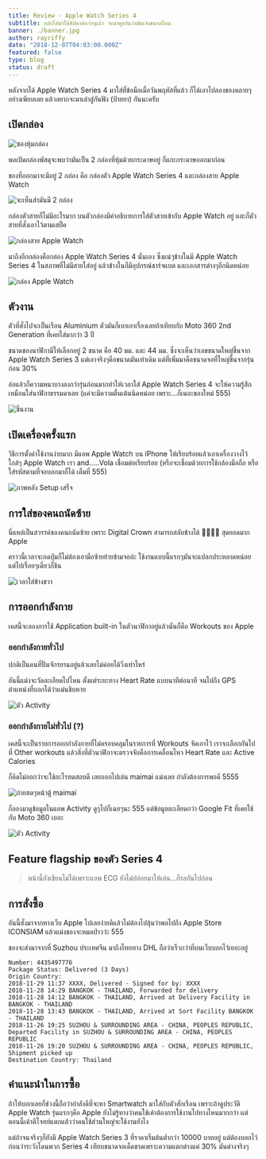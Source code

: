 ```yaml
---
title: Review - Apple Watch Series 4
subtitle: หลังใส่มาได้สัปดาห์กว่าๆแล้ว จะมาคุยกันว่ามันเจ๋งขนาดไหน
banner: ./banner.jpg
author: rayriffy
date: "2018-12-07T04:03:00.000Z"
featured: false
type: blog
status: draft
---
```


หลังจากได้ Apple Watch Series 4 มาใส่ที่ข้อมือเมื่อวันพฤหัสที่แล้ว ก็ได้เอาไปลองของหลายๆอย่างเพียบเลย แล้วอยากจะมาเล่าสู่กันฟัง (ป้ายยา) กันนะครับ

## เปิดกล่อง

![ซองหุ้มกล่อง](./IMG_0674.jpg)

พอเปิดกล่องพัสดุจะพบว่ามันเป็น 2 กล่องที่หุ้มด้วยกระดาษอยู่ ก็แกะกระดาษออกมาก่อน

ของที่ออกมาจะมีอยู่ 2 กล่อง คือ กล่องตัว Apple Watch Series 4 และกล่องสาย Apple Watch

![จะเห็นส่ามันมี 2 กล่อง](./IMG_0675.jpg)

กล่องตัวสายก็ไม่มีอะไรมาก บนตัวกล่องมีคำอธิบายการใส่ตัวสายเข้ากับ Apple Watch อยู่ และก็ตัวสายที่สั่งเอาไว้ตามเสป็ค

![กล่องสาย Apple Watch](./IMG_0676.jpg)

มาถึงอีกกล่องคือกล่อง Apple Watch Series 4 นั่นเอง ซึ่งแน่ๆข้างในมี Apple Watch Series 4 ในสภาพที่ไม่มีสายใส่อยู่ แล้วข้างในก็มีอุปกรณ์ชาร์จแบต และเอกสารต่างๆอีกนิดหน่อย

![กล่อง Apple Watch](./IMG_0677.jpg)

## ตัวงาน

ตัวที่สั่งไปจะเป็นเรือน Aluminium ตัวมันก็เบาเอาเรื่องเลยถ้าเทียบกับ Moto 360 2nd Generation ที่เคยใส่มากว่า 3 ปี

ขนาดของนาฬิกามีให้เลือกอยู่ 2 ขนาด คือ 40 มม. และ 44 มม. ซึ่งจะเห็นว่าเลขขนาดใหญ่ขึ้นจาก Apple Watch Series 3 แต่เอาจริงๆคือขนาดมันเท่าเดิม แต่ที่เพิ่มมาคือขนาดจอที่ใหญ่ขึ้นจากรุ่นก่อน 30%

อ่อแล้วก็ความหนาบางลงกว่ารุ่นก่อนมากทำให้เวลาใส่ Apple Watch Series 4 จะให้ความรู้สึกเหมือนใส่นาฬิกาธรรมดาเลย (แค่จะมีความตื่นเต้นนิดหน่อย เพราะ...ก็เนอะของใหม่ 555)

![ชิ้นงาน](./IMG_0679.jpg)

## เปิดเครื่องครั้งแรก

วิธีการตั้งค่าใช้งานง่ายมาก มีแอพ Apple Watch บน iPhone ให้เรียบร้อยแล้วเอาเครื่องวางไว้ใกล้ๆ Apple Watch เรา and.....Vola เชื่อมต่อเรียบร้อย (หรือจะเชื่อมด้วยการใช้กล้องมือถือ หรือใส่รหัสตามที่จอบอกมาก็ได้ เต็มที่ 555)

![ภาพหลัง Setup เสร็จ](./IMG_0683.jpg)

## การใส่ของคนถนัดซ้าย

นี่แหล่เป็นสวรรค์ของคนถนัดซ้าย เพราะ Digital Crown สามารถสลับข้างได้ 🎉🎉🎉🎉 สุดยอดมาก Apple

คราวนี้เวลาจะกดปุ่มก็ไม่ต้องเอามือซ้ายย้ายข้ามจอล่ะ ใช้งานแบบนี้แรกๆมันจะแปลกประหลาดหน่อย แต่ไปเรื่อยๆเดี๋ยวก็ชิน

![เวลาใส่ข้างขวา](./IMG_0686.jpg)

## การออกกำลังกาย

เคสนี้จะลองการใช้ Application built-in ในตัวนาฬิกาอยู่แล้วนั่นก็คือ Workouts ของ Apple

### ออกกำลังกายทั่วไป

ปกติเป็นคนที่ปั่นจักรยานอยู่แล้วเลยไม่ค่อยได้วิ่งเท่าไหร่

อันนี้แม่งจะวัดละเอียดไปไหน ตั้งแต่ระยะทาง Heart Rate แบบนาทีต่อนาที จนไปถึง GPS ตำแหน่งที่บอกได้ว่าแม่นชิบหาย

![ตัว Activity](./IMG_0693.jpg)

### ออกกำลังกายไม่ทั่วไป (?)

เคสนี้จะเป็นรายการออกกำลังกายที่ไม่ครอบคลุมในรายการที่ Workouts จัดเอาไว้ เราจะเลือกกันไปที่ Other workouts แล้วสิ่งที่ตัวนาฬิกาจะตรวจจับคือการเคลื่อนไหว Heart Rate และ Active Calories

ก็คิดไม่ออกว่าจะใช้อะไรทดสอบดี เลยออกไปเล่น maimai แม่งเลย กำลังต้องการพอดี 5555

![ถ่ายสดๆหน้าตู้ maimai](./IMG_0690.jpg)

ก็ลองมาดูข้อมูลในแอพ Activity ดูๆไปก็เฉยๆนะ 555 แต่ข้อมูลละเอียดกว่า Google Fit ที่เคยใช้กับ Moto 360 เยอะ

![ตัว Activity](./IMG_0692.jpg)

## Feature flagship ของตัว Series 4

> หน้านี้ยังเขียนไม่ได้เพราะแอพ ECG ยังไม่ปล่อยมาให้เล่น...ก็รอกันไปก่อน

## การสั่งซื้อ

อันนี้สั่งมาจากทางเว็บ Apple ไปเลยง่ายดีแล้วไม่ต้องไปลุ้นว่าพอไปถึง Apple Store ICONSIAM แล้วแม่งของจะหมดป่าวว่ะ 555

ของจะส่งมาจากที่ Suzhou ประเทศจีน มาถึงไทยทาง DHL ถือว่าเร็วกว่าที่บนเว็บบอกไว้เยอะอยู่

```
Number: 4435497776
Package Status: Delivered (3 Days)
Origin Country: 
2018-11-29 11:37 XXXX, Delivered - Signed for by: XXXX
2018-11-28 14:29 BANGKOK - THAILAND, Forwarded for delivery
2018-11-28 14:12 BANGKOK - THAILAND, Arrived at Delivery Facility in BANGKOK - THAILAND
2018-11-28 13:43 BANGKOK - THAILAND, Arrived at Sort Facility BANGKOK - THAILAND
2018-11-26 19:25 SUZHOU & SURROUNDING AREA - CHINA, PEOPLES REPUBLIC, Departed Facility in SUZHOU & SURROUNDING AREA - CHINA, PEOPLES REPUBLIC
2018-11-26 19:20 SUZHOU & SURROUNDING AREA - CHINA, PEOPLES REPUBLIC, Shipment picked up
Destination Country: Thailand
```

## คำแนะนำในการซื้อ

ถ้าให้บอกเลยก็ช่วงนี้ถือว่ากำลังดีที่จะหา Smartwatch มาใส่กับตัวสักเรือน เพราะถ้าดูประวัติ Apple Watch รุ่นแรกๆคือ Apple ยังไม่รู้ทางว่าคนใช้เค้าต้องการใช้งานไปทางไหนมากกว่า แต่ตอนนี้เค้าตีโจทย์แตกแล้วว่าคนใช้ส่วนใหญ่จะใช้งานยังไง

แต่ถ้าจนจริงๆก็ยังมี Apple Watch Series 3 ที่ราคาเริ่มต้นต่ำกว่า 10000 บาทอยู่ แต่ต้องบอกไว้ก่อนว่าระวังโดนพวก Series 4 เทียบขนาดจอเด็ดขาดเพราะความแตกต่างแค่ 30% มันต่างจริงๆ